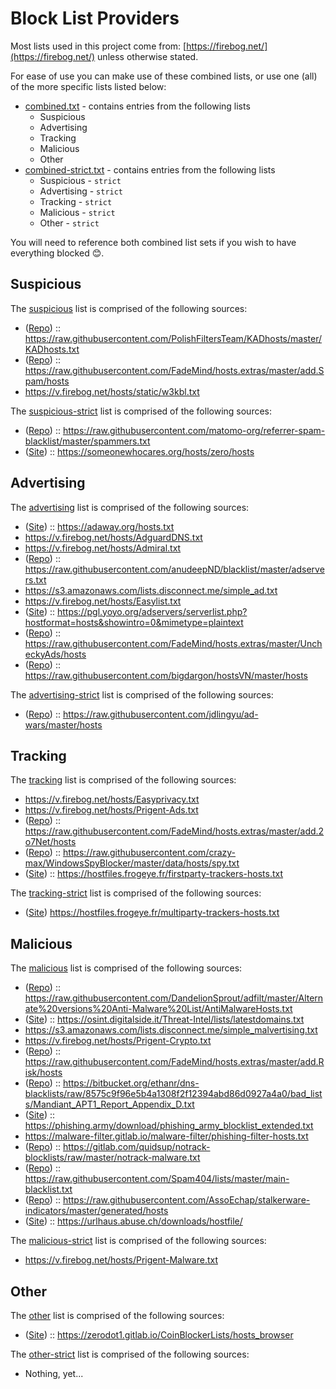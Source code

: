 # Block List Providers

Most lists used in this project come from: [https://firebog.net/](https://firebog.net/) unless otherwise stated.

For ease of use you can make use of these combined lists, or use one (all) of the more specific lists listed below:

- [combined.txt](https://raw.githubusercontent.com/rniemand/pihole-adlist/master/lists/_combined.txt) - contains entries from the following lists
  - Suspicious
  - Advertising
  - Tracking
  - Malicious
  - Other
- [combined-strict.txt](https://raw.githubusercontent.com/rniemand/pihole-adlist/master/lists/_combined-strict.txt) - contains entries from the following lists
  - Suspicious - `strict`
  - Advertising - `strict`
  - Tracking - `strict`
  - Malicious - `strict`
  - Other - `strict`

You will need to reference both combined list sets if you wish to have everything blocked 😊.

## Suspicious

The [suspicious](https://raw.githubusercontent.com/rniemand/pihole-adlist/master/lists/suspicious.txt) list is comprised of the following sources:

- ([Repo](https://github.com/FiltersHeroes/KADhosts)) :: https://raw.githubusercontent.com/PolishFiltersTeam/KADhosts/master/KADhosts.txt
- ([Repo](https://github.com/FadeMind/hosts.extras)) :: https://raw.githubusercontent.com/FadeMind/hosts.extras/master/add.Spam/hosts
- https://v.firebog.net/hosts/static/w3kbl.txt

The [suspicious-strict](https://raw.githubusercontent.com/rniemand/pihole-adlist/master/lists/suspicious-strict.txt) list is comprised of the following sources:

- ([Repo](https://github.com/matomo-org/referrer-spam-list)) :: https://raw.githubusercontent.com/matomo-org/referrer-spam-blacklist/master/spammers.txt
- ([Site](https://someonewhocares.org/)) :: https://someonewhocares.org/hosts/zero/hosts

## Advertising

The [advertising](https://raw.githubusercontent.com/rniemand/pihole-adlist/master/lists/advertising.txt) list is comprised of the following sources:

- ([Site](https://adaway.org/)) :: https://adaway.org/hosts.txt
- https://v.firebog.net/hosts/AdguardDNS.txt
- https://v.firebog.net/hosts/Admiral.txt
- ([Repo](https://github.com/anudeepND/blacklist)) :: https://raw.githubusercontent.com/anudeepND/blacklist/master/adservers.txt
- https://s3.amazonaws.com/lists.disconnect.me/simple_ad.txt
- https://v.firebog.net/hosts/Easylist.txt
- ([Site](https://pgl.yoyo.org/)) :: https://pgl.yoyo.org/adservers/serverlist.php?hostformat=hosts&showintro=0&mimetype=plaintext
- ([Repo](https://github.com/FadeMind/hosts.extras)) :: https://raw.githubusercontent.com/FadeMind/hosts.extras/master/UncheckyAds/hosts
- ([Repo](https://github.com/bigdargon/hostsVN)) :: https://raw.githubusercontent.com/bigdargon/hostsVN/master/hosts

The [advertising-strict](https://raw.githubusercontent.com/rniemand/pihole-adlist/master/lists/advertising-strict.txt) list is comprised of the following sources:

- ([Repo](https://github.com/jdlingyu/ad-wars)) :: https://raw.githubusercontent.com/jdlingyu/ad-wars/master/hosts

## Tracking

The [tracking](https://raw.githubusercontent.com/rniemand/pihole-adlist/master/lists/tracking.txt) list is comprised of the following sources:

- https://v.firebog.net/hosts/Easyprivacy.txt
- https://v.firebog.net/hosts/Prigent-Ads.txt
- ([Repo](https://github.com/FadeMind/hosts.extras)) :: https://raw.githubusercontent.com/FadeMind/hosts.extras/master/add.2o7Net/hosts
- ([Repo](https://github.com/crazy-max/WindowsSpyBlocker)) :: https://raw.githubusercontent.com/crazy-max/WindowsSpyBlocker/master/data/hosts/spy.txt
- ([Site](https://hostfiles.frogeye.fr/)) :: https://hostfiles.frogeye.fr/firstparty-trackers-hosts.txt

The [tracking-strict](https://raw.githubusercontent.com/rniemand/pihole-adlist/master/lists/tracking-strict.txt) list is comprised of the following sources:

- ([Site](https://hostfiles.frogeye.fr/)) https://hostfiles.frogeye.fr/multiparty-trackers-hosts.txt

## Malicious

The [malicious](https://raw.githubusercontent.com/rniemand/pihole-adlist/master/lists/malicious.txt) list is comprised of the following sources:

- ([Repo](https://github.com/DandelionSprout/adfilt)) :: https://raw.githubusercontent.com/DandelionSprout/adfilt/master/Alternate%20versions%20Anti-Malware%20List/AntiMalwareHosts.txt
- ([Site](https://osint.digitalside.it/)) :: https://osint.digitalside.it/Threat-Intel/lists/latestdomains.txt
- https://s3.amazonaws.com/lists.disconnect.me/simple_malvertising.txt
- https://v.firebog.net/hosts/Prigent-Crypto.txt
- ([Repo](https://github.com/FadeMind/hosts.extras)) :: https://raw.githubusercontent.com/FadeMind/hosts.extras/master/add.Risk/hosts
- ([Repo](https://bitbucket.org/ethanr/dns-blacklists/src/master/)) :: https://bitbucket.org/ethanr/dns-blacklists/raw/8575c9f96e5b4a1308f2f12394abd86d0927a4a0/bad_lists/Mandiant_APT1_Report_Appendix_D.txt
- ([Site](https://phishing.army/)) :: https://phishing.army/download/phishing_army_blocklist_extended.txt
- https://malware-filter.gitlab.io/malware-filter/phishing-filter-hosts.txt
- ([Repo](https://gitlab.com/quidsup/notrack-blocklists/)) :: https://gitlab.com/quidsup/notrack-blocklists/raw/master/notrack-malware.txt
- ([Repo](https://github.com/Spam404/lists)) :: https://raw.githubusercontent.com/Spam404/lists/master/main-blacklist.txt
- ([Repo](https://github.com/AssoEchap/stalkerware-indicators)) :: https://raw.githubusercontent.com/AssoEchap/stalkerware-indicators/master/generated/hosts
- ([Site](https://urlhaus.abuse.ch/)) :: https://urlhaus.abuse.ch/downloads/hostfile/

The [malicious-strict](https://raw.githubusercontent.com/rniemand/pihole-adlist/master/lists/malicious-strict.txt) list is comprised of the following sources:

- https://v.firebog.net/hosts/Prigent-Malware.txt

## Other

The [other](https://raw.githubusercontent.com/rniemand/pihole-adlist/master/lists/other.txt) list is comprised of the following sources:

- ([Site](https://zerodot1.gitlab.io/CoinBlockerListsWeb/)) :: https://zerodot1.gitlab.io/CoinBlockerLists/hosts_browser

The [other-strict](https://raw.githubusercontent.com/rniemand/pihole-adlist/master/lists/other-strict.txt) list is comprised of the following sources:

- Nothing, yet...
